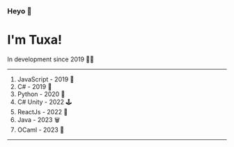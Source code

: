 ### Heyo 👋 
# I'm Tuxa!
In development since 2019 👨‍💻

___
1) JavaScript - 2019 🧠
2) C# - 2019 💫
3) Python - 2020 🐍
4) C# Unity - 2022 🕹
5) ReactJs - 2022 📖
6) Java - 2023 🗑
7) OCaml - 2023 🐫
___
